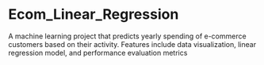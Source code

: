# Ecom_Linear_Regression
A machine learning project that predicts yearly spending of e-commerce customers based on their activity. Features include data visualization, linear regression model, and performance evaluation metrics
